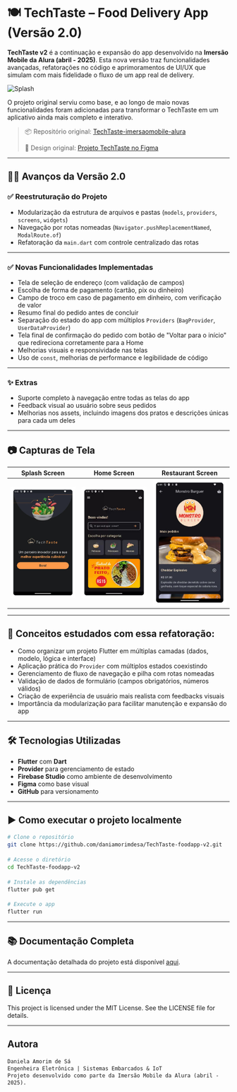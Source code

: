 # 🍽️ TechTaste – Food Delivery App (Versão 2.0)

**TechTaste v2** é a continuação e expansão do app desenvolvido na **Imersão Mobile da Alura (abril - 2025)**. Esta nova versão traz funcionalidades avançadas, refatorações no código e aprimoramentos de UI/UX que simulam com mais fidelidade o fluxo de um app real de delivery.

 ![Splash](assets/screenshots/demo.gif)

O projeto original serviu como base, e ao longo de maio novas funcionalidades foram adicionadas para transformar o TechTaste em um aplicativo ainda mais completo e interativo.

> 📦 Repositório original: [TechTaste-imersaomobile-alura](https://github.com/daniamorimdesa/TechTaste-imersaomobile-alura)
> 
> 🎨 Design original: [Projeto TechTaste no Figma](https://www.figma.com/design/5WKjBnTvAKTraWTRqsjK02/TechTaste-%7C-Imers%C3%A3o?node-id=7-47)

---

## 📱🥗 Avanços da Versão 2.0

### ✅ Reestruturação do Projeto
- Modularização da estrutura de arquivos e pastas (`models`, `providers`, `screens`, `widgets`)
- Navegação por rotas nomeadas (`Navigator.pushReplacementNamed`, `ModalRoute.of`)
- Refatoração da `main.dart` com controle centralizado das rotas

---

### ✅ Novas Funcionalidades Implementadas
- Tela de seleção de endereço (com validação de campos)
- Escolha de forma de pagamento (cartão, pix ou dinheiro)
- Campo de troco em caso de pagamento em dinheiro, com verificação de valor
- Resumo final do pedido antes de concluir
- Separação do estado do app com múltiplos `Providers` (`BagProvider`, `UserDataProvider`)
- Tela final de confirmação do pedido com botão de "Voltar para o início" que redireciona corretamente para a Home
- Melhorias visuais e responsividade nas telas
- Uso de `const`, melhorias de performance e legibilidade de código

---

### ✨ Extras
- Suporte completo à navegação entre todas as telas do app
- Feedback visual ao usuário sobre seus pedidos
- Melhorias nos assets, incluindo imagens dos pratos e descrições únicas para cada um deles

---

## 📷 Capturas de Tela

| Splash Screen | Home Screen | Restaurant Screen |
|--------------|---------------------|------------------|
| ![Splash](assets/screenshots/splash_screen.png) | ![Home](assets/screenshots/home_screen.png) | ![Restaurant](assets/screenshots/restaurant_screen.png) |

---

## 📝 Conceitos estudados com essa refatoração:

- Como organizar um projeto Flutter em múltiplas camadas (dados, modelo, lógica e interface)
- Aplicação prática do `Provider` com múltiplos estados coexistindo
- Gerenciamento de fluxo de navegação e pilha com rotas nomeadas
- Validação de dados de formulário (campos obrigatórios, números válidos)
- Criação de experiência de usuário mais realista com feedbacks visuais
- Importância da modularização para facilitar manutenção e expansão do app

---

## 🛠️ Tecnologias Utilizadas

- **Flutter** com **Dart**
- **Provider** para gerenciamento de estado
- **Firebase Studio** como ambiente de desenvolvimento
- **Figma** como base visual
- **GitHub** para versionamento

---

## ▶️ Como executar o projeto localmente

```bash
# Clone o repositório
git clone https://github.com/daniamorimdesa/TechTaste-foodapp-v2.git

# Acesse o diretório
cd TechTaste-foodapp-v2

# Instale as dependências
flutter pub get

# Execute o app
flutter run

```
---

## 📚 Documentação Completa
A documentação detalhada do projeto está disponível [aqui](https://github.com/daniamorimdesa/TechTaste-foodapp-v2/main/docs).

---

## 📄 Licença
This project is licensed under the MIT License. See the LICENSE file for details.

---

##   Autora
```
Daniela Amorim de Sá
Engenheira Eletrônica | Sistemas Embarcados & IoT  
Projeto desenvolvido como parte da Imersão Mobile da Alura (abril - 2025).
```
